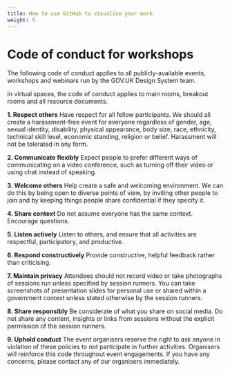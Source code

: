 ```yaml
---
title: How to use GitHub to visualise your work
weight: 5
---
```


# Code of conduct for workshops

The following code of conduct applies to all publicly-available events, workshops and webinars run by the GOV.UK Design System team.

In virtual spaces, the code of conduct applies to main rooms, breakout rooms and all resource documents.

**1. Respect others**
Have respect for all fellow participants. We should all create a harassment-free event for everyone regardless of gender, age, sexual identity, disability, physical appearance, body size, race, ethnicity, technical skill level, economic standing, religion or belief. Harassment will not be tolerated in any form.

**2. Communicate flexibly**
Expect people to prefer different ways of communicating on a video conference, such as turning off their video or using chat instead of speaking.

**3. Welcome others**
Help create a safe and welcoming environment. We can do this by being open to diverse points of view, by inviting other people to join and by keeping things people share confidential if they specify it.

**4. Share context**
Do not assume everyone has the same context. Encourage questions.

**5. Listen actively**
Listen to others, and ensure that all activities are respectful, participatory, and productive.

**6. Respond constructively**
Provide constructive, helpful feedback rather than criticising.

**7. Maintain privacy**
Attendees should not record video or take photographs of sessions run unless specified by session runners. You can take screenshots of presentation slides for personal use or shared within a government context unless stated otherwise by the session runners.

**8. Share responsibly**
Be considerate of what you share on social media. Do not share any content, insights or links from sessions without the explicit permission of the session runners.

**9. Uphold conduct**
The event organisers reserve the right to ask anyone in violation of these policies to not participate in further activities. Organisers will reinforce this code throughout event engagements. If you have any concerns, please contact any of our organisers immediately.
